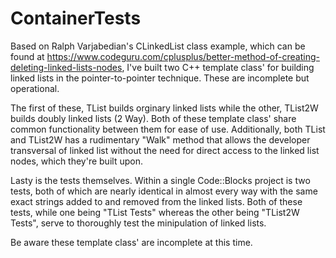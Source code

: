 # ContainerTests
Based on Ralph Varjabedian's CLinkedList class example, which can be found at https://www.codeguru.com/cplusplus/better-method-of-creating-deleting-linked-lists-nodes, I've built two C++ template class' for building linked lists in the pointer-to-pointer technique. These are incomplete but operational.

The first of these, TList builds orginary linked lists while the other, TList2W builds doubly linked lists (2 Way). Both of these template class' share common functionality between them for ease of use. Additionally, both TList and TList2W has a rudimentary "Walk" method that allows the developer transversal of linked list without the need for direct access to the linked list nodes, which they're built upon.

Lasty is the tests themselves. Within a single Code::Blocks project is two tests, both of which are nearly identical in almost every way with the same exact strings added to and removed from the linked lists. Both of these tests, while one being "TList Tests" whereas the other being "TList2W Tests", serve to thoroughly test the minipulation of linked lists.

Be aware these template class' are incomplete at this time.
